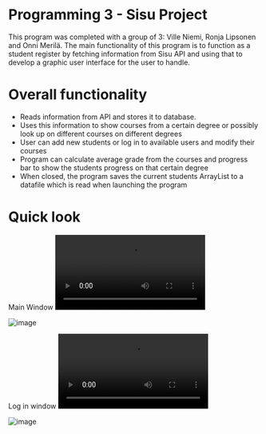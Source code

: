 # Programming 3 - Sisu Project
This program was completed with a group of 3: Ville Niemi, Ronja Lipsonen and Onni Merilä.
The main functionality of this program is to function as a student register by fetching information from Sisu API and using that to develop a graphic user interface for the user to handle.  
# Overall functionality
- Reads information from API and stores it to database.
- Uses this information to show courses from a certain degree or possibly look up on different courses on different degrees
- User can add new students or log in to available users and modify their courses
- Program can calculate average grade from the courses and progress bar to show the students progress on that certain degree
- When closed, the program saves the current students ArrayList to a datafile which is read when launching the program
# Quick look
Main Window
![video](https://i.imgur.com/P77X5j1.mp4)

![image](https://github.com/ronetsu/portfolio/assets/104922181/7e77b08c-ca68-4309-b84e-39ab72cd5edb)

Log in window
![video](https://i.imgur.com/xkKDCtH.mp4)

![image](https://github.com/ronetsu/portfolio/assets/104922181/023d3de7-ec0f-485c-9678-ff611d14dc28)


